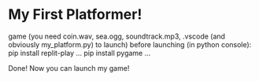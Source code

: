 # My First Platformer!
game
(you need coin.wav, sea.ogg, soundtrack.mp3, .vscode (and obviously my_platform.py) to launch)
before launching (in python console):
pip install replit-play
...
pip install pygame
...


Done!
Now you can launch my game!
